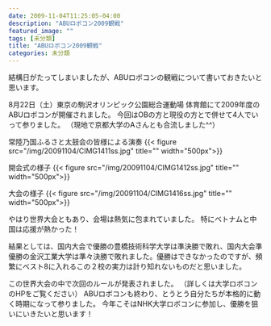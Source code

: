 ```yaml
---
date: 2009-11-04T11:25:05-04:00
description: "ABUロボコン2009観戦"
featured_image: ""
tags: [未分類]
title: "ABUロボコン2009観戦"
categories: 未分類
---
```


結構日がたってしまいましたが、ABUロボコンの観戦について書いておきたいと思います。

8月22日（土）東京の駒沢オリンピック公園総合運動場 体育館にて2009年度のABUロボコンが開催されました。
今回はOBの方と現役の方とで併せて4人でいって参りました。
（現地で京都大学のAさんとも合流しました^^）

常陸乃国ふるさと太鼓会の皆様による演奏
{{< figure src="/img/20091104/CIMG1411ss.jpg" title="" width="500px">}}

開会式の様子
{{< figure src="/img/20091104/CIMG1412ss.jpg" title="" width="500px">}}

大会の様子
{{< figure src="/img/20091104/CIMG1416ss.jpg" title="" width="500px">}}

やはり世界大会ともあり、会場は熱気に包まれていました。
特にベトナムと中国は応援が熱かった！

結果としては、国内大会で優勝の豊橋技術科学大学は準決勝で敗れ、国内大会準優勝の金沢工業大学は準々決勝で敗れました。優勝はできなかったのですが、頻繁にベスト8に入れるこの２校の実力は計り知れないものだと思いました。

この世界大会の中で次回のルールが発表されました。
（詳しくは大学ロボコンのHPをご覧ください）
ABUロボコンも終わり、とうとう自分たちが本格的に動く時期になって参りました。
今年こそはNHK大学ロボコンに参加し、優勝を狙いにいきたいと思います！
